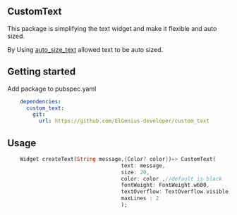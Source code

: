 ## CustomText

This package is simplifying the text widget and make it flexible and auto sized.

By Using [auto_size_text](https://pub.dev/packages/auto_size_text) allowed text to be auto sized.

## Getting started
Add package to pubspec.yaml
``` yaml
    dependencies:
      custom_text:
        git:
          url: https://github.com/ElGenius-developer/custom_text
```
## Usage

[//]: # (TODO: Include short and useful examples for package users. Add longer examples)

[//]: # (to `/example` folder. )

```dart
    Widget createText(String message,{Color? color})=> CustomText(
                                    text: message,
                                    size: 20,
                                    color: color ,//default is black
                                    fontWeight: FontWeight.w600,
                                    textOverflow: TextOverflow.visible,
                                    maxLines : 2
                                    );
```

 